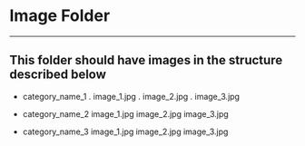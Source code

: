 # Image Folder

<hr>

## This folder should have images in the structure described below

- category_name_1
    . image_1.jpg
    . image_2.jpg
    . image_3.jpg

- category_name_2
    image_1.jpg
    image_2.jpg
    image_3.jpg

- category_name_3
    image_1.jpg
    image_2.jpg
    image_3.jpg

